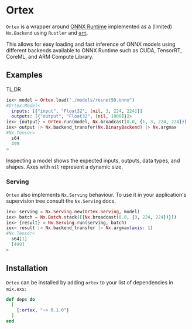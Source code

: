 # Ortex

`Ortex` is a wrapper around [ONNX Runtime](https://onnxruntime.ai/) implemented as a
(limited) `Nx.Backend` using `Rustler` and [`ort`](https://github.com/pykeio/ort).

This allows for easy loading and fast inference of ONNX models using different backends
available to ONNX Runtime such as CUDA, TensorRT, CoreML, and ARM Compute Library.

## Examples

TL;DR
```elixir
iex> model = Ortex.load("./models/resnet50.onnx")
#Ortex.Model<
  inputs: [{"input", "Float32", [nil, 3, 224, 224]}]
  outputs: [{"output", "Float32", [nil, 1000]}]>
iex> {output} = Ortex.run(model, Nx.broadcast(0.0, {1, 3, 224, 224}))
iex> output |> Nx.backend_transfer(Nx.BinaryBackend) |> Nx.argmax
#Nx.Tensor<
  s64
  499
>
```
Inspecting a model shows the expected inputs, outputs, data types, and shapes. Axes with
`nil` represent a dynamic size.

### Serving
`Ortex` also implements `Nx.Serving` behaviour. To use it in your application's
supervision tree consult the `Nx.Serving` docs.

```elixir
iex> serving = Nx.Serving.new(Ortex.Serving, model)
iex> batch = Nx.Batch.stack([{Nx.broadcast(0.0, {3, 224, 224})}])
iex> {result} = Nx.Serving.run(serving, batch)
iex> result |> Nx.backend_transfer |> Nx.argmax(axis: 1)
#Nx.Tensor<
  s64[1]
  [499]
>
```

## Installation

`Ortex` can be installed by adding `ortex` to your list of dependencies in `mix.exs`:

```elixir
def deps do
  [
    {:ortex, "~> 0.1.0"}
  ]
end
```
